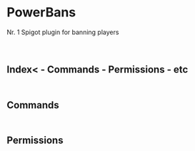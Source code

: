 <h1>PowerBans</h1>
Nr. 1 Spigot plugin for banning players
<br><br><br>

<h2>Index<
- Commands
- Permissions
- etc<br><br>

<h2>Commands
<br><br>

<h2>Permissions
<br><br>